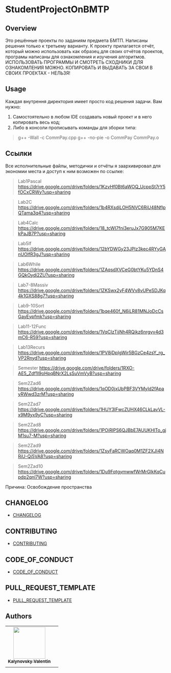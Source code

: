 <!--
[![template](https://img.shields.io/badge/Repository-template-darkred)](https://github.com/Nakama3942/template_rep)
[![GitHub license](https://img.shields.io/github/license/Nakama3942/template_rep?color=darkorange&style=flat-square)](https://github.com/Nakama3942/template_rep/blob/main/LICENSE)
-->

# StudentProjectOnBMTP
## Overview
Это решённые проекты по заданиям предмета БМТП.
Написаны решения только к третьему варианту. К проекту прилагается отчёт, который можно
использовать как образец для своих отчётов проектов, програмы написаны для ознакомления и изучения алгоритмов.
ИСПОЛЬЗОВАТЬ ПРОГРАММЫ И СМОТРЕТЬ СХОДНИКИ ДЛЯ ОЗНАКОМЛЕНИЯ МОЖНО. КОПИРОВАТЬ И ВЫДАВАТЬ ЗА СВОИ В СВОИХ ПРОЕКТАХ - НЕЛЬЗЯ!

## Usage
Каждая внутрення директория имеет просто код решения задачи. Вам нужно:
1. Самостоятельно в любом IDE создавать новый проект и в него копировать весь код;
2. Либо в консоли прописывать команды для зборки типа:
> g++ -Wall -c CommPay.cpp
g++ -no-pie -o CommPay CommPay.o

## Ссылки
Все исполнительные файлы, методички и отчёты я заархивировал для экономии места и доступ к ним возможен по ссылке:

> Lab1Pascal https://drive.google.com/drive/folders/1KzvHf0Bt6aWOQ_UcppSt7rY5fOCxCRWy?usp=sharing

> Lab2C https://drive.google.com/drive/folders/1b4RXsdiLOH5NVC6RiU48NfIpQTama3q4?usp=sharing

> Lab4Calc https://drive.google.com/drive/folders/18_tcWI7fni3eruJx7G905M7KEkPaJB7P?usp=sharing

> Lab5If https://drive.google.com/drive/folders/12bYDWGy23JPIz3kec4RYyGAnUOlfR3gJ?usp=sharing

> Lab6While https://drive.google.com/drive/folders/1ZAqsdXVCeG0btYKu5YDnS4GQkOydi2ZU?usp=sharing

> Lab7-8Massiv https://drive.google.com/drive/folders/1ZKSwx2yF4WVv8vUPeSDJKq4k1GXS88g7?usp=sharing

> Lab9-10Sort https://drive.google.com/drive/folders/1bqe460f_N6iLR81MNJoDcCsGayEypfmk?usp=sharing

> Lab11-12Func https://drive.google.com/drive/folders/1VqCIzTijNh4RQikz6nrgyv4d3mC6-R59?usp=sharing

> Lab13Recurs https://drive.google.com/drive/folders/1PV8jDpIgWir5BGzCe4zsY_rg_VP2Rnyd?usp=sharing

> Semester https://drive.google.com/drive/folders/1RXO-AE5_Zdf1I9oHpqBNrX2LsSuVmVyB?usp=sharing

> Sem2Zad6 https://drive.google.com/drive/folders/1qOD0jxUbPBF3VYMyId2fApayRWwd3zrM?usp=sharing

> Sem2Zad7 https://drive.google.com/drive/folders/1HUY3IFwcZUHX46CLkLavVL-x9M9yx9yC?usp=sharing

> Sem2Zad8 https://drive.google.com/drive/folders/1POiRlPS6QJBbE7AUUKHlTo_gjM1su7-M?usp=sharing

> Sem2Zad9 https://drive.google.com/drive/folders/1ZsyFaRCWOaq0M1ZF2XJI4NRiU-Qj5VA8?usp=sharing

> Sem2Zad10 https://drive.google.com/drive/folders/1Du9FqtgymwwfWrMrGlkKqCupdp2qnl7W?usp=sharing

Причина: Освобождение пространства

## CHANGELOG
- [CHANGELOG](https://github.com/Nakama3942/StudentProjectOnBMTP/blob/main/CHANGELOG.md)

## CONTRIBUTING
- [CONTRIBUTING](https://github.com/Nakama3942/StudentProjectOnBMTP/blob/main/CONTRIBUTING.md)

## CODE_OF_CONDUCT
- [CODE_OF_CONDUCT](https://github.com/Nakama3942/StudentProjectOnBMTP/blob/main/CODE_OF_CONDUCT.md)

## PULL_REQUEST_TEMPLATE
- [PULL_REQUEST_TEMPLATE](https://github.com/Nakama3942/StudentProjectOnBMTP/blob/main/.github/PULL_REQUEST_TEMPLATE.md)

## Authors
<table>
    <tr>
        <td align="center"><a href="https://github.com/Nakama3942"><img src="https://avatars.githubusercontent.com/u/73797846?s=400&u=a9b7688ac521d739825d7003a5bd599aab74cb76&v=4" width="100px;" alt=""/><br /><sub><b>Kalynovsky Valentin</b></sub></a></td>
        <td></td>
    </tr>
    <tr>
        <td></td>
        <td></td>
    </tr>
</table>
